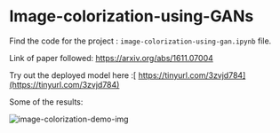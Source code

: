 # Image-colorization-using-GANs
Find the code for the project : `image-colorization-using-gan.ipynb` file.

Link of paper followed: https://arxiv.org/abs/1611.07004

Try out the deployed model here :[ https://tinyurl.com/3zvjd784](https://tinyurl.com/3zvjd784)

Some of the results: 


![image-colorization-demo-img](https://github.com/SreehariC/Image-_Colourization/assets/95119050/2240f8cd-2edb-4780-8723-9021f89bd091)